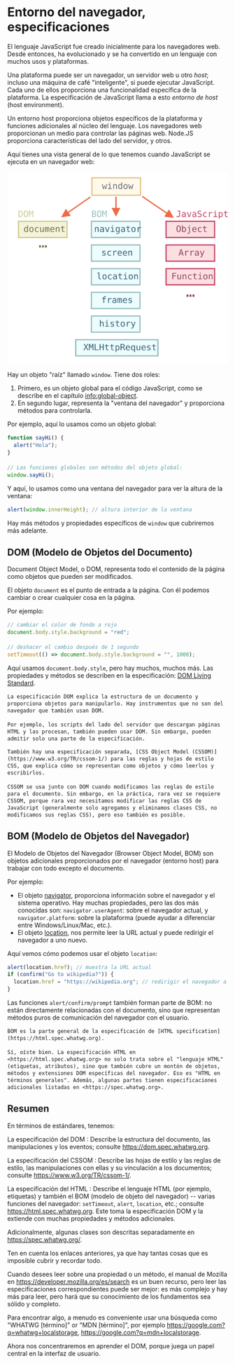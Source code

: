 # Entorno del navegador, especificaciones

El lenguaje JavaScript fue creado inicialmente para los navegadores web. Desde entonces, ha evolucionado y se ha convertido en un lenguaje con muchos usos y plataformas.

Una plataforma puede ser un navegador, un servidor web u otro *host*; incluso una máquina de café "inteligente", si puede ejecutar JavaScript. Cada uno de ellos proporciona una funcionalidad específica de la plataforma. La especificación de JavaScript llama a esto *entorno de host* (host environment).

Un entorno host proporciona objetos específicos de la plataforma y funciones adicionales al núcleo del lenguaje. Los navegadores web proporcionan un medio para controlar las páginas web. Node.JS proporciona características del lado del servidor, y otros.

Aquí tienes una vista general de lo que tenemos cuando JavaScript se ejecuta en un navegador web:

![](windowObjects.svg)

Hay un objeto "raíz" llamado `window`. Tiene dos roles:

1. Primero, es un objeto global para el código JavaScript, como se describe en el capítulo <info:global-object>.
2. En segundo lugar, representa la "ventana del navegador" y proporciona métodos para controlarla.

Por ejemplo, aquí lo usamos como un objeto global:

```js run
function sayHi() {
  alert("Hola");
}

// Las funciones globales son métodos del objeto global:
window.sayHi();
```

Y aquí, lo usamos como una ventana del navegador para ver la altura de la ventana:

```js run
alert(window.innerHeight); // altura interior de la ventana
```

Hay más métodos y propiedades específicos de `window` que cubriremos más adelante.

## DOM (Modelo de Objetos del Documento)

Document Object Model, o DOM, representa todo el contenido de la página como objetos que pueden ser modificados.

El objeto `document` es el punto de entrada a la página. Con él podemos cambiar o crear cualquier cosa en la página.

Por ejemplo:
```js run
// cambiar el color de fondo a rojo
document.body.style.background = "red";

// deshacer el cambio después de 1 segundo
setTimeout(() => document.body.style.background = "", 1000);
```

Aquí usamos `document.body.style`, pero hay muchos, muchos más. Las propiedades y métodos se describen en la especificación: [DOM Living Standard](https://dom.spec.whatwg.org).

```smart header="DOM no es solo para navegadores"
La especificación DOM explica la estructura de un documento y proporciona objetos para manipularlo. Hay instrumentos que no son del navegador que también usan DOM.

Por ejemplo, los scripts del lado del servidor que descargan páginas HTML y las procesan, también pueden usar DOM. Sin embargo, pueden admitir solo una parte de la especificación.
```

```smart header="CSSOM para los estilos"
También hay una especificación separada, [CSS Object Model (CSSOM)](https://www.w3.org/TR/cssom-1/) para las reglas y hojas de estilo CSS, que explica cómo se representan como objetos y cómo leerlos y escribirlos.

CSSOM se usa junto con DOM cuando modificamos las reglas de estilo para el documento. Sin embargo, en la práctica, rara vez se requiere CSSOM, porque rara vez necesitamos modificar las reglas CSS de JavaScript (generalmente solo agregamos y eliminamos clases CSS, no modificamos sus reglas CSS), pero eso también es posible.
```

## BOM (Modelo de Objetos del Navegador)

El Modelo de Objetos del Navegador (Browser Object Model, BOM) son objetos adicionales proporcionados por el navegador (entorno host) para trabajar con todo excepto el documento.

Por ejemplo:

- El objeto [navigator](https://developer.mozilla.org/es/docs/Web/API/Window/navigator), proporciona información sobre el navegador y el sistema operativo. Hay muchas propiedades, pero las dos más conocidas son: `navigator.userAgent`: sobre el navegador actual, y `navigator.platform`: sobre la plataforma (puede ayudar a diferenciar entre Windows/Linux/Mac, etc.).
- El objeto [location](https://developer.mozilla.org/es/docs/Web/API/Window/location), nos permite leer la URL actual y puede redirigir el navegador a uno nuevo.

Aquí vemos cómo podemos usar el objeto `location`:

```js run
alert(location.href); // muestra la URL actual
if (confirm("Go to wikipedia?")) {
  location.href = "https://wikipedia.org"; // redirigir el navegador a otra URL
}
```

Las funciones `alert/confirm/prompt` también forman parte de BOM: no están directamente relacionadas con el documento, sino que representan métodos puros de comunicación del navegador con el usuario.

```smart header="Especificación de HTML"
BOM es la parte general de la especificación de [HTML specification](https://html.spec.whatwg.org).

Sí, oíste bien. La especificación HTML en <https://html.spec.whatwg.org> no solo trata sobre el "lenguaje HTML" (etiquetas, atributos), sino que también cubre un montón de objetos, métodos y extensiones DOM específicas del navegador. Eso es "HTML en términos generales". Además, algunas partes tienen especificaciones adicionales listadas en <https://spec.whatwg.org>.
```

## Resumen

En términos de estándares, tenemos:

La especificación del DOM
: Describe la estructura del documento, las manipulaciones y los eventos; consulte <https://dom.spec.whatwg.org>.

La especificación del CSSOM
: Describe las hojas de estilo y las reglas de estilo, las manipulaciones con ellas y su vinculación a los documentos; consulte <https://www.w3.org/TR/cssom-1/>.

La especificación del HTML
: Describe el lenguaje HTML (por ejemplo, etiquetas) y también el BOM (modelo de objeto del navegador) -- varias funciones del navegador: `setTimeout`, `alert`, `location`, etc.; consulte <https://html.spec.whatwg.org>. Este toma la especificación DOM y la extiende con muchas propiedades y métodos adicionales.

Adicionalmente, algunas clases son descritas separadamente en <https://spec.whatwg.org/>.

Ten en cuenta los enlaces anteriores, ya que hay tantas cosas que es imposible cubrir y recordar todo.

Cuando desees leer sobre una propiedad o un método, el manual de Mozilla en <https://developer.mozilla.org/es/search> es un buen recurso, pero leer las especificaciones correspondientes puede ser mejor: es más complejo y hay más para leer, pero hará que su conocimiento de los fundamentos sea sólido y completo.

Para encontrar algo, a menudo es conveniente usar una búsqueda como "WHATWG [término]" or "MDN [término]", por ejemplo <https://google.com?q=whatwg+localstorage>, <https://google.com?q=mdn+localstorage>.

Ahora nos concentraremos en aprender el DOM, porque juega un papel central en la interfaz de usuario.
